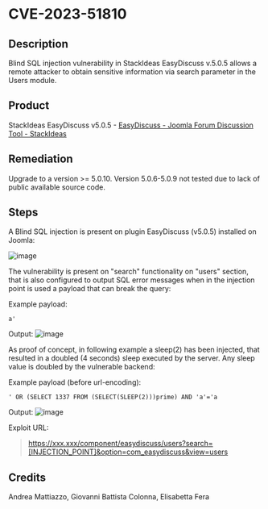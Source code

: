 # CVE-2023-51810

## Description

Blind SQL injection vulnerability in StackIdeas EasyDiscuss v.5.0.5 allows a remote attacker to obtain sensitive information via search parameter in the Users module.

## Product

StackIdeas EasyDiscuss v5.0.5 - [EasyDiscuss - Joomla Forum Discussion Tool - StackIdeas](https://stackideas.com/easydiscuss)

## Remediation

Upgrade to a version >= 5.0.10. Version 5.0.6-5.0.9 not tested due to lack of public available source code.

## Steps

A Blind SQL injection is present on plugin EasyDiscuss (v5.0.5) installed on Joomla:

![image](https://github.com/Pastea/CVE-2023-51810/assets/24623933/4cb53cde-ccbb-47ae-a65a-782c5e0e1cee)

The vulnerability is present on "search" functionality on "users" section, that is also configured to output
SQL error messages when in the injection point is used a payload that can break the query:

Example payload:
```
a'
```


Output:
![image](https://github.com/Pastea/CVE-2023-51810/assets/24623933/bf80fbd3-0adf-40b7-a0e3-c7b825efc279)

As proof of concept, in following example a sleep(2) has been injected, that resulted in a doubled (4 seconds) sleep executed by the server. Any sleep value is doubled by the vulnerable backend:

Example payload (before url-encoding):
```
' OR (SELECT 1337 FROM (SELECT(SLEEP(2)))prime) AND 'a'='a
```

Output:
![image](https://github.com/Pastea/CVE-2023-51810/assets/10105061/07b7c1a8-8785-4bda-a723-795c7b4f7612)



Exploit URL:
> https://xxx.xxx/component/easydiscuss/users?search=[INJECTION_POINT]&option=com_easydiscuss&view=users

## Credits

Andrea Mattiazzo, Giovanni Battista Colonna, Elisabetta Fera
